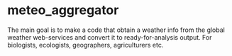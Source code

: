 # meteo_aggregator
The main goal is to make a code that obtain a weather info from the global weather web-services and convert it to ready-for-analysis output. For biologists, ecologists, geographers, agriculturers etc.
